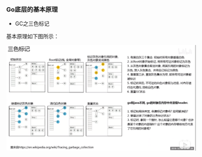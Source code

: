 ### Go底层的基本原理

* GC之三色标记

基本原理如下图所示：

![](https://github.com/Yangliangfeng/GO/raw/master/images/2-color-clean.png)
